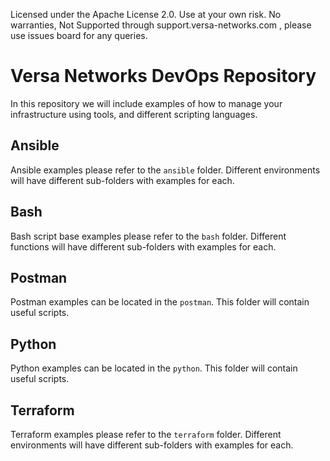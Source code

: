 Licensed under the Apache License 2.0. Use at your own risk. No warranties, Not Supported through support.versa-networks.com , please use issues board for any queries. 


# Versa Networks DevOps Repository

In this repository we will include examples of how to manage your infrastructure using tools, and different scripting languages.

## Ansible
Ansible examples please refer to the `ansible` folder. Different environments will have different sub-folders with examples for each.

## Bash
Bash script base examples please refer to the `bash` folder. Different functions will have different sub-folders with examples for each.

## Postman
Postman examples can be located in the `postman`. This folder will contain useful scripts.

## Python
Python examples can be located in the `python`. This folder will contain useful scripts.

## Terraform
Terraform examples please refer to the `terraform` folder. Different environments will have different sub-folders with examples for each.
